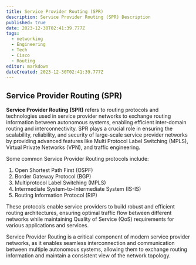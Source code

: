```yaml
---
title: Service Provider Routing (SPR)
description: Service Provider Routing (SPR) Description
published: true
date: 2023-12-30T02:41:39.777Z
tags:
  - networking
  - Engineering
  - Tech
  - Cisco
  - Routing
editor: markdown
dateCreated: 2023-12-30T02:41:39.777Z
---
```

## Service Provider Routing (SPR)

**Service Provider Routing (SPR)** refers to routing protocols and technologies used in service provider networks to exchange routing information between autonomous systems, enabling efficient inter-domain routing and interconnectivity. SPR plays a crucial role in ensuring the scalability, reliability, and security of large-scale service provider networks by providing advanced features like Multi Protocol Label Switching (MPLS), Virtual Private Networks (VPN), and traffic engineering.

Some common Service Provider Routing protocols include:

1. Open Shortest Path First (OSPF)
2. Border Gateway Protocol (BGP)
3. Multiprotocol Label Switching (MPLS)
4. Intermediate System-to-Intermediate System (IS-IS)
5. Routing Information Protocol (RIP)

These protocols enable service providers to build robust and efficient routing architectures, ensuring optimal traffic flow between different networks while maintaining Quality of Service (QoS) requirements for various applications and services.

Service Provider Routing is a critical component of modern service provider networks, as it enables seamless interconnection and communication between multiple autonomous systems, allowing them to exchange routing information and maintain a consistent view of the network topology.
